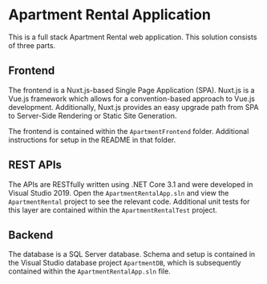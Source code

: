# Apartment Rental Application

This is a full stack Apartment Rental web application. This solution consists of three parts.

## Frontend

The frontend is a Nuxt.js-based Single Page Application (SPA). Nuxt.js is a Vue.js framework which allows for a convention-based approach to Vue.js development. Additionally, Nuxt.js provides an easy upgrade path from SPA to Server-Side Rendering or Static Site Generation.

The frontend is contained within the `ApartmentFrontend` folder. Additional instructions for setup in the README in that folder.

## REST APIs

The APIs are RESTfully written using .NET Core 3.1 and were developed in Visual Studio 2019. Open the `ApartmentRentalApp.sln` and view the `ApartmentRental` project to see the relevant code. Additional unit tests for this layer are contained within the `ApartmentRentalTest` project.

## Backend

The database is a SQL Server database. Schema and setup is contained in the Visual Studio database project `ApartmentDB`, which is subsequently contained within the `ApartmentRentalApp.sln` file.
